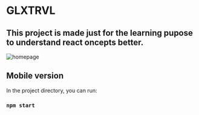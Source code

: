 # GLXTRVL

## This project is made just for the learning pupose to understand react oncepts better.

![homepage](https://user-images.githubusercontent.com/103094638/198012530-398e41a0-d170-4215-b346-fc8a205a9b09.png)

## Mobile version

In the project directory, you can run:

### `npm start`


